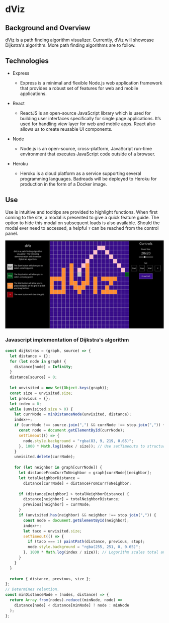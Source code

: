 # dViz

## Background and Overview

[dViz](https://d-viz.herokuapp.com/) is a path finding algorithm visualizer. Currently, dViz will showcase Dijkstra's algorithm. More path finding algorithms are to follow.

## Technologies

- Express

  - Express is a minimal and flexible Node.js web application framework that provides a robust set of features for web and mobile applications.

- React

  - ReactJS is an open-source JavaScript library which is used for building user interfaces specifically for single page applications. It’s used for handling view layer for web and mobile apps. React also allows us to create reusable UI components.

- Node

  - Node.js is an open-source, cross-platform, JavaScript run-time environment that executes JavaScript code outside of a browser.

- Heroku

  - Heroku is a cloud platform as a service supporting several programming languages. Badreads will be deployed to Heroku for production in the form of a Docker image.

## Use

Use is intuitive and tooltips are provided to highlight functions. When first coming to the site, a modal is presented to give a quick feature guide. The option to hide this modal on subsequent loads is also available. Should the modal ever need to accessed, a helpful `?` can be reached from the control panel.

![demo_shot](https://raw.githubusercontent.com/drexel-ue/dViz/master/demo_pngs/demo.png)

### Javascript implementation of Dijkstra's algorithm

```javascript
const dijkstras = (graph, source) => {
  let distance = {};
  for (let node in graph) {
    distance[node] = Infinity;
  }
  distance[source] = 0;

  let unvisited = new Set(Object.keys(graph));
  const size = unvisited.size;
  let previous = {};
  let index = 0;
  while (unvisited.size > 0) {
    let currNode = minDistanceNode(unvisited, distance);
    index++;
    if (currNode !== source.join(",") && currNode !== stop.join(",")) {
      const node = document.getElementById(currNode);
      setTimeout(() => {
        node.style.background = "rgba(83, 9, 219, 0.65)";
      }, 1000 * Math.log(index / size)); // Use setTimeouts to structure animation tree after the math behind the algorithm.
    }
    unvisited.delete(currNode);

    for (let neighbor in graph[currNode]) {
      let distanceFromCurrToNeighbor = graph[currNode][neighbor];
      let totalNeighborDistance =
        distance[currNode] + distanceFromCurrToNeighbor;

      if (distance[neighbor] > totalNeighborDistance) {
        distance[neighbor] = totalNeighborDistance;
        previous[neighbor] = currNode;
      }
      if (unvisited.has(neighbor) && neighbor !== stop.join(",")) {
        const node = document.getElementById(neighbor);
        index++;
        let taco = unvisited.size;
        setTimeout(() => {
          if (taco === 1) paintPath(distance, previous, stop);
          node.style.background = "rgba(255, 251, 0, 0.65)";
        }, 1000 * Math.log(index / size)); // Logorithm scales total animation duration to the size of the query field.
      }
    }
  }

  return { distance, previous, size };
};
// Determines relaxtion.
const minDistanceNode = (nodes, distance) => {
  return Array.from(nodes).reduce((minNode, node) =>
    distance[node] < distance[minNode] ? node : minNode
  );
};
```
